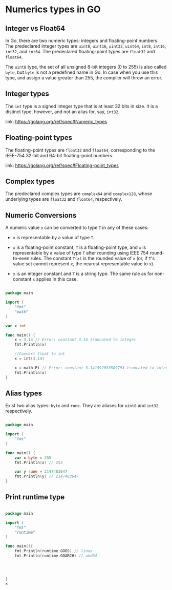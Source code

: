 # Numerics types in GO

## Integer vs Float64

In Go, there are two numeric types: integers and floating-point numbers. The predeclared integer types are `uint8`, `uint16`, `uint32`, `uint64`, `int8`, `int16`, `int32`, and `int64`. The predeclared floating-point types are `float32` and `float64`.

The `uint8` type, the set of all unsigned 8-bit integers (0 to 255) is also called `byte`, but `byte` is not a predefined name in Go. In case when you use this type, and assign a value greater than 255, the compiler will throw an error.


## Integer types

The `int` type is a signed integer type that is at least 32 bits in size. It is a distinct type, however, and not an alias for, say, `int32`.

link: https://golang.org/ref/spec#Numeric_types


## Floating-point types

The floating-point types are `float32` and `float64`, corresponding to the IEEE-754 32-bit and 64-bit floating-point numbers.

link: https://golang.org/ref/spec#Floating-point_types

## Complex types

The predeclared complex types are `complex64` and `complex128`, whose underlying types are `float32` and `float64`, respectively.


## Numeric Conversions

A numeric value `x` can be converted to type `T` in any of these cases:

- `x` is representable by a value of type `T`.

- `x` is a floating-point constant, `T` is a floating-point type, and `x` is representable by a value of type `T` after rounding using IEEE 754 round-to-even rules. The constant `T(x)` is the rounded value of `x` (or, if `T`'s value set cannot represent `x`, the nearest representable value to `x`).

- `x` is an integer constant and `T` is a string type. The same rule as for non-constant `x` applies in this case.

```go

package main

import (
    "fmt"
    "math"
)

var x int

func main() {
    x = 3.14 // Error: constant 3.14 truncated to integer
    fmt.Println(x)

    //Convert float to int
    x = int(3.14)

    x = math.Pi // Error: constant 3.141592653589793 truncated to integer
    fmt.Println(x)
}

```

## Alias types

Exist two alias types: `byte` and `rune`. They are aliases for `uint8` and `int32` respectively. 

```go

package main

import (
    "fmt"
)

func main() {
    var x byte = 255
    fmt.Println(x) // 255

    var y rune = 2147483647
    fmt.Println(y) // 2147483647
}

```

## Print runtime type

```go

package main

import (
    "fmt"
    "runtime"
)

func main(){
    fmt.Println(runtime.GOOS) // linux
    fmt.Println(runtime.GOARCH) // amd64 -

   


}
x